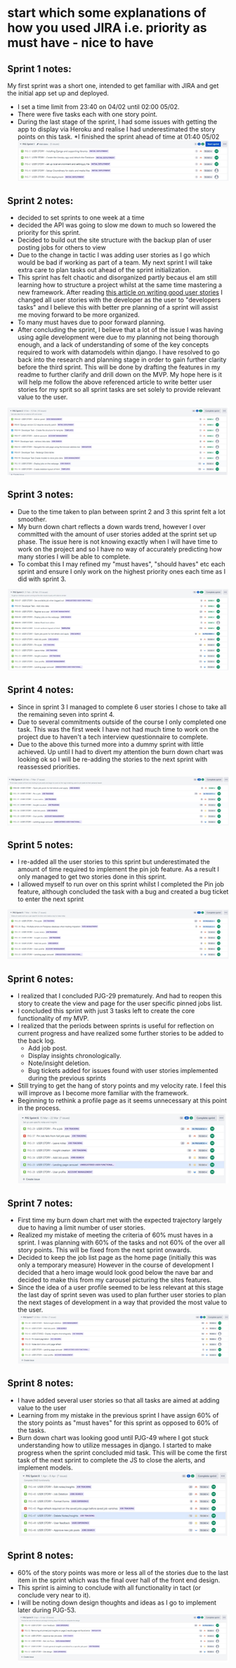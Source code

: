 # start which some explanations of how you used JIRA i.e. priority as must have - nice to have

## Sprint 1 notes:
My first sprint was a short one, intended to get familiar with JIRA and get the initial app set up and deployed. 
* I set a time limit from 23:40 on 04/02 until 02:00 05/02.
* There were five tasks each with one story point. 
* During the last stage of the sprint, I  had some issues with getting the app to display via Heroku and realise I had underestimated the story points on this task.
*I finished the sprint ahead of time at 01:40 05/02
![First sprint screenshot](docs/agile/sprint-screenshots/sprint1-initial-deployment.JPG)

## Sprint 2 notes:
* decided to set sprints to one week at a time
* decided the API was going to slow me down to much so lowered the priority for this sprint.
* Decided to build out the site structure with the backup plan of user posting jobs for others to view
* Due to the change in tactic I was adding user stories as I go which would be bad if working as part of a team. My next sprint I will take extra care to plan tasks out ahead of the sprint initialization.
* This sprint has felt chaotic and disorganized partly becaus eI am still learning how to structure a project whilst at the same time mastering a new framework. After reading [this article on writing good user stories](https://www.industriallogic.com/blog/as-a-developer-is-not-a-user-story/) I changed all user stories with the developer as the user to "developers tasks" and I believe this with better pre planning of a sprint will assist me moving forward to be more organized.
* To many must haves due to poor forward planning.
* After concluding the sprint, I believe that a lot of the issue I was having using agile development were due to my planning not being thorough enough, and a lack of understanding of some of the key concepts required to work with datamodels within django. I have resolved to go back into the research and planning stage in order to gain further clarity before the third sprint. This will be done by drafting the features in my readme to further clarify and drill down on the MVP. My hope here is it will help me follow the above referenced article to write better user stories for my sprit so all sprint tasks are set solely to provide relevant value to the user. 

![Second Sprint Screenshot](docs/agile/sprint-screenshots/sprint2.JPG)

## Sprint 3 notes:
* Due to the time taken to plan between sprint 2 and 3 this sprint felt a lot smoother. 
* My burn down chart reflects a down wards trend, however I over committed with the amount of user stories added at the sprint set up phase. The issue here is not knowing exactly when I will have time to work on the project and so I have no way of accurately predicting how many stories I will be able to complete.
* To combat this I may refined my "must haves", "should haves" etc each sprint and ensure I only work on the highest priority ones each time as I did with sprint 3. 

![Third Sprint Screenshot](docs/agile/sprint-screenshots/sprint3.JPG)

## Sprint 4 notes:
* Since in sprint 3 I managed to complete 6 user stories I chose to take all the remaining seven into sprint 4.
* Due to several commitments outside of the course I only completed one task. This was the first week I have not had much time to work on the project due to haven't a tech interview questionnaire to complete.
* Due to the above this turned more into a dummy sprint with little achieved. Up until I had to divert my attention the burn down chart was looking ok so I will be re-adding the stories to the next sprint with reassessed priorities.

![Fourth Sprint Screenshot](docs/agile/sprint-screenshots/sprint4.JPG)

## Sprint 5 notes:
* I re-added all the user stories to this sprint but underestimated the amount of time required to implement the pin job feature. As a result I only managed to get two stories done in this sprint.
* I allowed myself to run over on this sprint whilst I completed the Pin job feature, although concluded the task with a bug and created a bug ticket to enter the next sprint

![Fifth Sprint Screenshot](docs/agile/sprint-screenshots/sprint5.JPG)

## Sprint 6 notes:
* I realized that I concluded PJG-29 prematurely. And had to reopen this story to create the view and page for the user specific pinned jobs list.
* I concluded this sprint with just 3 tasks left to create the core functionality of my MVP. 
* I realized that the periods between sprints is useful for reflection on current progress and have realized some further stories to be added to the back log.
    * Add job post.
    * Display insights chronologically.
    * Note/insight deletion.
    * Bug tickets added for issues found with user stories implemented during the previous sprints
* Still trying to get the hang of story points and my velocity rate. I feel this will improve as I become more familiar with the framework. 
* Beginning to rethink a profile page as it seems unnecessary at this point in the process.
![Sixth sprint screenshot](docs/agile/sprint-screenshots/sprint6.JPG)

## Sprint 7 notes:
* First time my burn down chart met with the expected trajectory largely due to having a limit number of user stories.
* Realized my mistake of meeting the criteria of 60% must haves in a sprint. I was planning with 60% of the tasks and not 60% of the over all story points. This will be fixed from the next sprint onwards.
* Decided to keep the job list page as the home page (initially this was only a temporary measure) However in the course of development I decided that a hero image would look good below the nave bar and decided to make this from my carousel picturing the sites features.
* Since the idea of a user profile seemed to be less relevant at this stage the last day of sprint seven was used to plan further user stories to plan the next stages of development in a way that provided the most value to the user.
![Seventh sprint screenshot](docs/agile/sprint-screenshots/sprint7.JPG)

## Sprint 8 notes: 
* I have added several user stories so that all tasks are aimed at adding value to the user
* Learning from my mistake in the previous sprint I have assign 60% of the story points as "must haves" for this sprint as opposed to 60% of the tasks.
* Burn down chart was looking good until PJG-49 where I got stuck understanding how to utilize messages in django. I started to make progress when the sprint concluded mid task. This will be come the first task of the next sprint to complete the JS to close the alerts, and implement models.
![Eighth sprint screenshot](docs/agile/sprint-screenshots/sprint8.JPG)

## Sprint 8 notes: 
* 60% of the story points was more or less all of the stories due to the last item in the sprint which was the final over hall of the front end design.
* This sprint is aiming to conclude with all functionality in tact (or conclude very near to it).
* I will be noting down design thoughts and ideas as I go to implement later during PJG-53.
![Ninth sprint screenshot](docs/agile/sprint-screenshots/sprint9.JPG)
